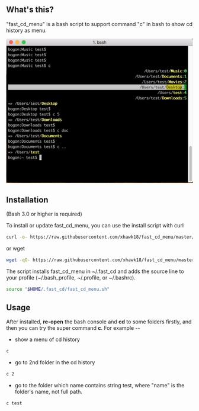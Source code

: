 ## What's this?

"fast_cd_menu" is a bash script to support command "c" in bash to show cd history as menu.

![screen snapshot](./screen0.png)

## Installation

(Bash 3.0 or higher is required)

To install or update fast_cd_menu, you can use the install script with curl

```bash
curl -o- https://raw.githubusercontent.com/xhawk18/fast_cd_menu/master/install.sh | bash
```

or wget
```bash
wget -qO- https://raw.githubusercontent.com/xhawk18/fast_cd_menu/master/install.sh | bash
```

The script installs fast_cd_menu in \~/.fast_cd and adds the source line to your profile (\~/.bash_profile, \~/.profile, or \~/.bashrc).

```bash
source "$HOME/.fast_cd/fast_cd_menu.sh"
```

## Usage

After installed, **re-open** the bash console and **cd** to some folders firstly, and then you can try the super command **c**. For example --

* show a menu of cd history

```bash
c
```

* go to 2nd folder in the cd history

```bash
c 2
```

* go to the folder which name contains string test,
where "name" is the folder's name, not full path.

```bash
c test
```
